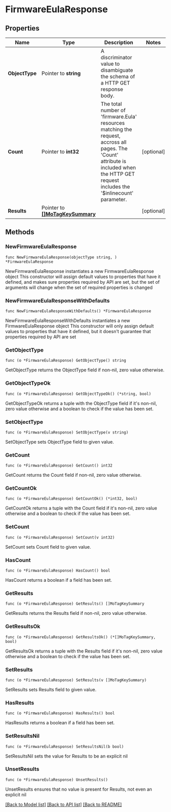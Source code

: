 # FirmwareEulaResponse

## Properties

Name | Type | Description | Notes
------------ | ------------- | ------------- | -------------
**ObjectType** | Pointer to **string** | A discriminator value to disambiguate the schema of a HTTP GET response body. | 
**Count** | Pointer to **int32** | The total number of &#39;firmware.Eula&#39; resources matching the request, accross all pages. The &#39;Count&#39; attribute is included when the HTTP GET request includes the &#39;$inlinecount&#39; parameter. | [optional] 
**Results** | Pointer to [**[]MoTagKeySummary**](MoTagKeySummary.md) |  | [optional] 

## Methods

### NewFirmwareEulaResponse

`func NewFirmwareEulaResponse(objectType string, ) *FirmwareEulaResponse`

NewFirmwareEulaResponse instantiates a new FirmwareEulaResponse object
This constructor will assign default values to properties that have it defined,
and makes sure properties required by API are set, but the set of arguments
will change when the set of required properties is changed

### NewFirmwareEulaResponseWithDefaults

`func NewFirmwareEulaResponseWithDefaults() *FirmwareEulaResponse`

NewFirmwareEulaResponseWithDefaults instantiates a new FirmwareEulaResponse object
This constructor will only assign default values to properties that have it defined,
but it doesn't guarantee that properties required by API are set

### GetObjectType

`func (o *FirmwareEulaResponse) GetObjectType() string`

GetObjectType returns the ObjectType field if non-nil, zero value otherwise.

### GetObjectTypeOk

`func (o *FirmwareEulaResponse) GetObjectTypeOk() (*string, bool)`

GetObjectTypeOk returns a tuple with the ObjectType field if it's non-nil, zero value otherwise
and a boolean to check if the value has been set.

### SetObjectType

`func (o *FirmwareEulaResponse) SetObjectType(v string)`

SetObjectType sets ObjectType field to given value.


### GetCount

`func (o *FirmwareEulaResponse) GetCount() int32`

GetCount returns the Count field if non-nil, zero value otherwise.

### GetCountOk

`func (o *FirmwareEulaResponse) GetCountOk() (*int32, bool)`

GetCountOk returns a tuple with the Count field if it's non-nil, zero value otherwise
and a boolean to check if the value has been set.

### SetCount

`func (o *FirmwareEulaResponse) SetCount(v int32)`

SetCount sets Count field to given value.

### HasCount

`func (o *FirmwareEulaResponse) HasCount() bool`

HasCount returns a boolean if a field has been set.

### GetResults

`func (o *FirmwareEulaResponse) GetResults() []MoTagKeySummary`

GetResults returns the Results field if non-nil, zero value otherwise.

### GetResultsOk

`func (o *FirmwareEulaResponse) GetResultsOk() (*[]MoTagKeySummary, bool)`

GetResultsOk returns a tuple with the Results field if it's non-nil, zero value otherwise
and a boolean to check if the value has been set.

### SetResults

`func (o *FirmwareEulaResponse) SetResults(v []MoTagKeySummary)`

SetResults sets Results field to given value.

### HasResults

`func (o *FirmwareEulaResponse) HasResults() bool`

HasResults returns a boolean if a field has been set.

### SetResultsNil

`func (o *FirmwareEulaResponse) SetResultsNil(b bool)`

 SetResultsNil sets the value for Results to be an explicit nil

### UnsetResults
`func (o *FirmwareEulaResponse) UnsetResults()`

UnsetResults ensures that no value is present for Results, not even an explicit nil

[[Back to Model list]](../README.md#documentation-for-models) [[Back to API list]](../README.md#documentation-for-api-endpoints) [[Back to README]](../README.md)


